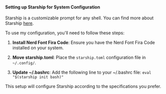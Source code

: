 #### Setting up Starship for System Configuration

Starship is a customizable prompt for any shell. You can find more about Starship [here](https://starship.rs/).

To use my configuration, you'll need to follow these steps:

1. **Install Nerd Font Fira Code**: Ensure you have the Nerd Font Fira Code installed on your system.

2. **Move starship.toml**: Place the `starship.toml` configuration file in `~/.config/`.

3. **Update ~/.bashrc**: Add the following line to your ~/.bashrc file: `eval "$(starship init bash)"`

This setup will configure Starship according to the specifications you prefer.
